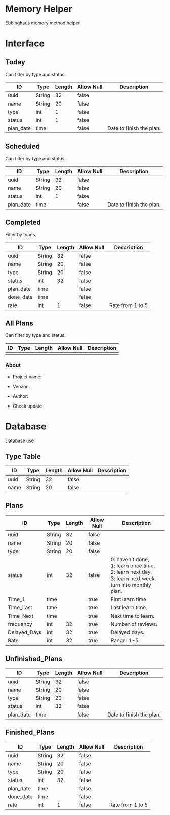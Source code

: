 # Memory Helper
Ebbinghaus memory method helper

# Interface

## Today

Can filter by type and status.

| ID        | Type   | Length | Allow Null | Description              |
| --------- | ------ | ------ | ---------- | ------------------------ |
| uuid      | String | 32     | false      |                          |
| name      | String | 20     | false      |                          |
| type      | int    | 1      | false      |                          |
| status    | int    | 1      | false      |                          |
| plan_date | time   |        | false      | Date to finish the plan. |



## Scheduled

Can filter by type and status.

| ID        | Type   | Length | Allow Null | Description              |
| --------- | ------ | ------ | ---------- | ------------------------ |
| uuid      | String | 32     | false      |                          |
| name      | String | 20     | false      |                          |
| status    | int    | 1      | false      |                          |
| plan_date | time   |        | false      | Date to finish the plan. |



## Completed

Filter by types.

| ID        | Type   | Length | Allow Null | Description      |
| --------- | ------ | ------ | ---------- | ---------------- |
| uuid      | String | 32     | false      |                  |
| name      | String | 20     | false      |                  |
| type      | String | 20     | false      |                  |
| status    | int    | 32     | false      |                  |
| plan_date | time   |        | false      |                  |
| done_date | time   |        | false      |                  |
| rate      | int    | 1      | false      | Rate from 1 to 5 |



## All Plans

Can filter by type and status.

| ID   | Type | Length | Allow Null | Description |
| ---- | ---- | ------ | ---------- | ----------- |
|      |      |        |            |             |



### About

- Project name:

- Version:

- Author:

- Check update



# Database

Database use 

## Type Table

| ID   | Type   | Length | Allow Null | Description |
| ---- | ------ | ------ | ---------- | ----------- |
| uuid | String | 32     | false      |             |
| name | String | 20     | false      |             |



## Plans

| ID           | Type   | Length | Allow Null | Description                                                  |
| ------------ | ------ | ------ | ---------- | ------------------------------------------------------------ |
| uuid         | String | 32     | false      |                                                              |
| name         | String | 20     | false      |                                                              |
| type         | String | 20     | false      |                                                              |
| status       | int    | 32     | false      | 0: haven't done, <br>1: learn once time, <br>2: learn next day, <br>3: learn next week, turn into monthly plan. |
| Time_1       | time   |        | true       | First learn time                                             |
| Time_Last    | time   |        | true       | Last learn time.                                             |
| Time_Next    | time   |        | true       | Next time to learn.                                          |
| frequency    | int    | 32     | true       | Number of reviews.                                           |
| Delayed_Days | int    | 32     | true       | Delayed days.                                                |
| Rate         | int    | 32     | true       | Range: 1-5                                                   |



## Unfinished_Plans

| ID        | Type   | Length | Allow Null | Description              |
| --------- | ------ | ------ | ---------- | ------------------------ |
| uuid      | String | 32     | false      |                          |
| name      | String | 20     | false      |                          |
| type      | String | 20     | false      |                          |
| status    | int    | 32     | false      |                          |
| plan_date | time   |        | false      | Date to finish the plan. |



## Finished_Plans

| ID        | Type   | Length | Allow Null | Description      |
| --------- | ------ | ------ | ---------- | ---------------- |
| uuid      | String | 32     | false      |                  |
| name      | String | 20     | false      |                  |
| type      | String | 20     | false      |                  |
| status    | int    | 32     | false      |                  |
| plan_date | time   |        | false      |                  |
| done_date | time   |        | false      |                  |
| rate      | int    | 1      | false      | Rate from 1 to 5 |